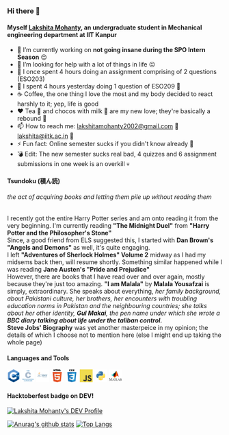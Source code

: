 ### Hi there 👋
#### Myself [Lakshita Mohanty](github.com/Lakshita2002), an undergraduate student in Mechanical engineering department at IIT Kanpur

- 🔭 I’m currently working on **not going insane during the SPO Intern Season** :relieved:
- 🤔 I’m looking for help with a lot of things in life :neutral_face:
- :cherry_blossom: I once spent 4 hours doing an assignment comprising of 2 questions (ESO203)
- :anger: I spent 4 hours yesterday doing 1 question of ESO209 :notebook_with_decorative_cover:
- :coffee: Coffee, the one thing I love the most and my body decided to react harshly to it; yep, life is good 
- :heart: Tea :tea: and chocos with milk :milk_glass: are my new love; they're basically a rebound :sneezing_face:
- 📫 How to reach me: lakshitamohanty2002@gmail.com :email: lakshita@iitk.ac.in :e-mail:
- ⚡ Fun fact: Online semester sucks if you didn't know already :slightly_smiling_face:
- :bomb: Edit: The new semester sucks real bad, 4 quizzes and 6 assignment submissions in one week is an overkill :skull:

#### Tsundoku (積ん読) 
###### *the act of acquiring books and letting them pile up without reading them*
I recently got the entire Harry Potter series and am onto reading it from the very beginning. I'm currently reading **"The Midnight Duel"** from **"Harry Potter and the Philosopher's Stone"** <br>
Since, a good friend from ELS suggested this, I started with **Dan Brown's "Angels and Demons"** as well, it's quite engaging. <br>
I left **"Adventures of Sherlock Holmes" Volume 2** midway as I had my midsems back then, will resume shortly. Something similar happened while I was reading **Jane Austen's "Pride and Prejudice"** <br>
However, there are books that I have read over and over again, mostly because they're just too amazing. **"I am Malala"** by **Malala Yousafzai** is simply, extraordinary. She speaks about everything, _her family background, about Pakistani culture, her brothers, her encounters with troubling education norms in Pakistan and the neighbouring countries; she talks about her other identity, **Gul Makai**, the pen name under which she wrote a **BBC diary talking about life under the taliban control.**_ <br>
**Steve Jobs' Biography** was yet another masterpeice in my opinion; the details of which I choose not to mention here (else I might end up taking the whole page)

#### Languages and Tools
<code><img height="30" src = "https://raw.githubusercontent.com/github/explore/80688e429a7d4ef2fca1e82350fe8e3517d3494d/topics/cpp/cpp.png"></code>
<code><img height="30" src = "https://raw.githubusercontent.com/github/explore/80688e429a7d4ef2fca1e82350fe8e3517d3494d/topics/c/c.png"></code>
<code><img height="30" src = "https://raw.githubusercontent.com/github/explore/80688e429a7d4ef2fca1e82350fe8e3517d3494d/topics/java/java.png"></code>
<code><img height="30" src = "https://raw.githubusercontent.com/github/explore/80688e429a7d4ef2fca1e82350fe8e3517d3494d/topics/html/html.png"></code>
<code><img height="30" src = "https://raw.githubusercontent.com/github/explore/80688e429a7d4ef2fca1e82350fe8e3517d3494d/topics/css/css.png"></code>
<code><img height="30" src = "https://raw.githubusercontent.com/github/explore/80688e429a7d4ef2fca1e82350fe8e3517d3494d/topics/javascript/javascript.png"></code>
<code><img height="30" src = "https://raw.githubusercontent.com/github/explore/80688e429a7d4ef2fca1e82350fe8e3517d3494d/topics/python/python.png"></code>
<code><img height="30" src = "https://raw.githubusercontent.com/github/explore/80688e429a7d4ef2fca1e82350fe8e3517d3494d/topics/matlab/matlab.png"></code>

#### Hacktoberfest badge on DEV!
<a href="https://dev.to/lakshita2002">
  <img src="https://d2fltix0v2e0sb.cloudfront.net/dev-badge.svg" alt="Lakshita Mohanty's DEV Profile" height="30" width="30">
</a>

[![Anurag's github stats](https://github-readme-stats.vercel.app/api?username=Lakshita2002&count_private=true&show_icons=true&theme=light&include_all_commits=true&)](https://github.com/anuraghazra/github-readme-stats.vercel.app/api?username=Lakshita2002)
[![Top Langs](https://github-readme-stats.vercel.app/api/top-langs/?username=Lakshita2002&theme=light)](https://github.com/anuraghazra/github-readme-stats.vercel.api/top-langs?username=Lakshita2002)
